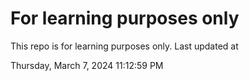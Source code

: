 # For learning purposes only
This repo is for learning purposes only.
Last updated at

Thursday, March 7, 2024 11:12:59 PM

